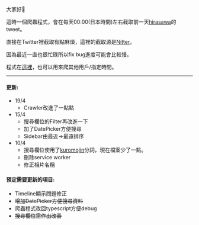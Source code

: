 大家好👋

這時一個爬蟲程式，會在每天00:00(日本時間)左右截取前一天[hirasawa](https://twitter.com/hirasawa)的tweet。

直接在Twitter裡截取有點麻煩，這裡的截取源是[Nitter](https://nitter.net)。

因為最近一直也很忙碌所以fix bug進度可能會比較慢。

程式在[這裡](https://github.com/mollykannn/Hrsw-Twlog)，也可以用來爬其他用戶/指定時間。

---
#### 更新:
- 19/4
  - Crawler改進了一點點
- 15/4 
  - 搜尋欄位的Filter再改進一下
  - 加了DatePicker方便搜尋
  - Sidebar由最近->最遠排序
- 10/4 
  - 搜尋欄位使用了[kuromojin](https://github.com/azu/kuromojin)分詞，現在檔案少了一點。
  - 刪除service worker
  - 修正相片名稱
#### 預定需要更新的項目:

- Timeline顯示問題修正
- ~~增加DatePicker方便搜尋資料~~
- 爬蟲程式改回typescript方便debug
- ~~搜尋欄位需作出改善~~